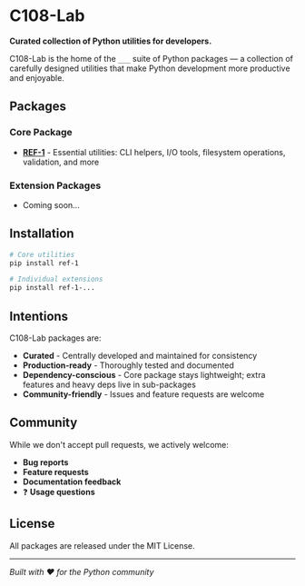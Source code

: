 
# C108-Lab

**Curated collection of Python utilities for developers.**

C108-Lab is the home of the `___` suite of Python packages — a collection of carefully designed utilities 
that make Python development more productive and enjoyable.

##  Packages

### Core Package
- **[REF-1](https://github.com/C108-Lab/c108)** - Essential utilities: CLI helpers, I/O tools, 
  filesystem operations, validation, and more

### Extension Packages  
- Coming soon...

##  Installation

```bash
# Core utilities
pip install ref-1

# Individual extensions
pip install ref-1-...
```

## Intentions

C108-Lab packages are:
- **Curated** - Centrally developed and maintained for consistency
- **Production-ready** - Thoroughly tested and documented
- **Dependency-conscious** - Core package stays lightweight; extra features and heavy deps live in sub-packages
- **Community-friendly** - Issues and feature requests are welcome

##  Community

While we don't accept pull requests, we actively welcome:
-  **Bug reports** 
-  **Feature requests**
-  **Documentation feedback**
- ❓ **Usage questions**

##  License

All packages are released under the MIT License.

---
*Built with ❤️ for the Python community*
